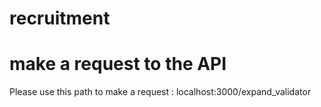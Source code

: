 # recruitment

# make a request to the API

Please use this path to make a request : localhost:3000/expand_validator
